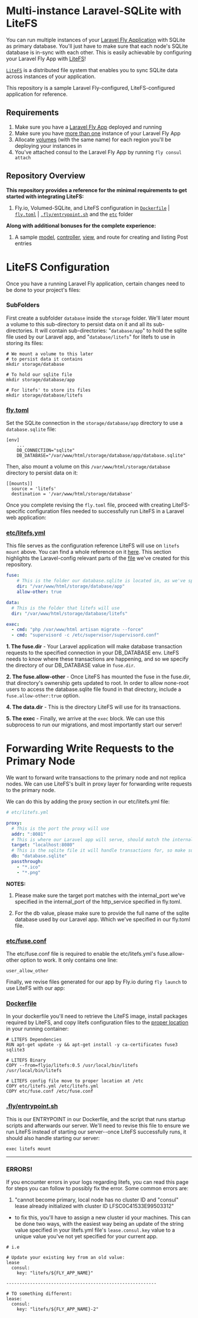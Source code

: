 # Multi-instance Laravel-SQLite with LiteFS
You can run multiple instances of your [Laravel Fly Application](https://fly.io/docs/laravel/) with SQLite as primary database. You'll just have to make sure that each node's SQLite database is in-sync with each other. This is easily achievable by configuring your Laravel Fly App with [LiteFS](https://fly.io/docs/litefs/)! 

[`LiteFS`](https://fly.io/docs/litefs/how-it-works/) is a distributed file system that enables you to sync SQLite data across instances of your application.

This repository is a sample Laravel Fly-configured, LiteFS-configured application for reference.

## Requirements
1) Make sure you have a [Laravel Fly App](https://fly.io/docs/laravel/) deployed and running
2) Make sure you have [more than one](https://fly.io/docs/flyctl/scale-count/#usage) instance of your Laravel Fly App
3) Allocate [volumes](https://fly.io/docs/reference/volumes/) (with the same name) for each region you'll be deploying your instances in
4) You've attached consul to the Laravel Fly App by running `fly consul attach`

## Repository Overview
<b>This repository provides a reference for the minimal requirements to get started with integrating LiteFS:</b>
1. Fly.io, Volumed-SQLite, and LiteFS configuration in [`Dockerfile`](https://github.com/fly-apps/fly-laravel-litefs/blob/main/Dockerfile) | [`fly.toml`](https://github.com/fly-apps/fly-laravel-litefs/blob/main/fly.toml) | [`.fly/entrypoint.sh`](https://github.com/fly-apps/fly-laravel-litefs/blob/main/.fly/entrypoint.sh) and the [`etc`](https://github.com/fly-apps/fly-laravel-litefs/tree/main/etc) folder


<b>Along with additional bonuses for the complete experience:</b>
1. A sample [model](https://github.com/fly-apps/fly-laravel-litefs/blob/main/app/Models/Post.php), [controller](https://github.com/fly-apps/fly-laravel-litefs/blob/main/app/Http/Controllers/PostController.php), [view](https://github.com/fly-apps/fly-laravel-litefs/blob/main/resources/views/posts/create.blade.php), and route for creating and listing Post entries 


# LiteFS Configuration

Once you have a running Laravel Fly application, certain changes need to be done to your project's files:

### SubFolders
First create a subfolder `database` inside the `storage` folder. We'll later mount a volume to this sub-directory to persist data on it and all its sub-directories. It will contain sub-directories: "`database/app`" to hold the sqlite file used by our Laravel app, and "`database/litefs`" for litefs to use in storing its files:
```
# We mount a volume to this later
# to persist data it contains
mkdir storage/database

# To hold our sqlite file
mkdir storage/database/app

# For litefs' to store its files
mkdir storage/database/litefs
```


### [fly.toml](https://github.com/fly-apps/fly-laravel-litefs/blob/main/fly.toml)

Set the SQLite connection in the `storage/database/app` directory to use a `database.sqlite` file:
```
[env]
    ...
    DB_CONNECTION="sqlite"
    DB_DATABASE="/var/www/html/storage/database/app/database.sqlite"
```

Then, also mount a volume on this `/var/www/html/storage/database` directory to persist data on it:
```
[[mounts]]
  source = 'litefs'
  destination = '/var/www/html/storage/database'
```

Once you complete revising the `fly.toml` file, proceed with creating LiteFS-specific configuration files needed to successfully run LiteFS in a Laravel web application:

### [etc/litefs.yml](https://github.com/fly-apps/fly-laravel-litefs/blob/main/etc/litefs.yml)
This file serves as the configuration reference LiteFS will use on `litefs mount` above. You can find a whole reference on it [here](https://fly.io/docs/litefs/config/#config-file-search-path). This section highlights the Laravel-config relevant parts of the [file](https://github.com/fly-apps/fly-laravel-litefs/blob/main/etc/litefs.yml) we've created for this repository.


```yml
fuse:
    # This is the folder our database.sqlite is located in, as we've specified in our fly.toml file's env.DB_DATABASE attribute 
    dir: "/var/www/html/storage/database/app"
    allow-other: true

data:
  # This is the folder that litefs will use
  dir: "/var/www/html/storage/database/litefs"

exec: 
  - cmd: "php /var/www/html artisan migrate --force"
  - cmd: "supervisord -c /etc/supervisor/supervisord.conf"

```

<b>1. The fuse.dir</b> - Your Laravel application will make database transaction requests to the specified connection in your DB_DATABASE env. LiteFS needs to know where these transactions are happening, and so we specify the directory of our DB_DATABASE value in `fuse.dir`.

<b>2. The fuse.allow-other</b> - Once LiteFS has mounted the fuse in the fuse.dir, that directory's ownership gets updated to root. In order to allow none-root users to access the database.sqlite file found in that directory, include a `fuse.allow-other:true` option.

<b>4. The data.dir</b> - This is the directory LiteFS will use for its transactions. 

<b>5. The exec</b> - Finally, we arrive at the `exec` block. We can use this subprocess to run our migrations, and most importantly start our server! 

# Forwarding Write Requests to the Primary Node
We want to forward write transactions to the primary node and not replica nodes. We can use LiteFS's built in proxy layer for forwarding write requests to the primary node.

We can do this by adding the proxy section in our etc/litefs.yml file:

```yml
# etc/litefs.yml

proxy:
  # This is the port the proxy will use
  addr: ":8081"
  # This is where our Laravel app will serve, should match the internal_port with the http_service specified in fly.toml
  target: "localhost:8080"
  # This is the sqlite file it will handle transactions for, so make sure it's the same file used by the app
  db: "database.sqlite"
  passthrough: 
    - "*.ico"
    - "*.png"
```
**NOTES:**
1. Please make sure the target port matches with the internal_port we've specified in the internal_port of the http_service specified in fly.toml. 

2. For the db value, please make sure to provide the full name of the sqlite database used by our Laravel app. Which we've specified in our fly.toml file.


### [etc/fuse.conf](https://github.com/fly-apps/fly-laravel-litefs/blob/main/etc/fuse.conf)

The etc/fuse.conf file is required to enable the etc/litefs.yml's fuse.allow-other option to work. It only contains one line:

```
user_allow_other
```

Finally, we revise files generated for our app by Fly.io during `fly launch` to use LiteFS with our app:

### [Dockerfile](https://github.com/fly-apps/fly-laravel-litefs/blob/main/Dockerfile)

In your dockerfile you'll need to retrieve the LiteFS image, install packages required by LiteFS, and copy litefs configuration files to the [proper location](https://fly.io/docs/litefs/config/#config-file-search-path) in your running container:
```
# LITEFS Dependencies
RUN apt-get update -y && apt-get install -y ca-certificates fuse3 sqlite3

# LITEFS Binary
COPY --from=flyio/litefs:0.5 /usr/local/bin/litefs /usr/local/bin/litefs

# LITEFS config file move to proper location at /etc
COPY etc/litefs.yml /etc/litefs.yml
COPY etc/fuse.conf /etc/fuse.conf
```

### [.fly/entrypoint.sh](https://github.com/fly-apps/fly-laravel-litefs/blob/main/.fly/entrypoint.sh) 
This is our ENTRYPOINT in our Dockerfile, and the script that runs startup scripts and afterwards our server. We'll need to revise this file to ensure we run LiteFS instead of starting our server--once LiteFS successfully runs, it should also handle starting our server:
```
exec litefs mount
```

---


### ERRORS!
If you encounter errors in your logs regarding litefs, you can read this page for steps you can follow to possibly fix the error.
Some common errors are:

1. "cannot become primary, local node has no cluster ID and \"consul\" lease already initialized with cluster ID LFSC0C41533E99503312"
- to fix this, you'll have to assign a new cluster id your machines. This can be done two ways, with the easiest way being an update of the string value specified in your litefs.yml file's `lease.consul.key` value to a unique value you've not yet specified for your current app. 

```
# i.e

# Update your existing key from an old value:
lease
  consul:
    key: "litefs/${FLY_APP_NAME}"

---------------------------------------------------------

# TO something different:
lease:
  consul:
    key: "litefs/${FLY_APP_NAME}-2" 
```


